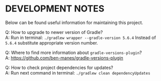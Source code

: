 # DEVELOPMENT NOTES

Below can be found useful information for maintaining this project.

Q: How to upgrade to newer version of Gradle?  
A: Run in terminal: `./gradlew wrapper --gradle-version 5.6.4`
   Instead of `5.6.4` substitute appropriate version number.

Q: Where to find more information about `gradle-versions-plugin`?  
A: https://github.com/ben-manes/gradle-versions-plugin

Q: How to check project dependencies for updates?  
A: Run next command in terminal: `./gradlew clean dependencyUpdates`